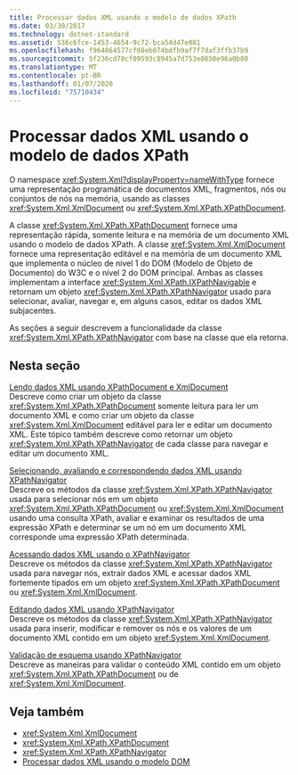 ```yaml
---
title: Processar dados XML usando o modelo de dados XPath
ms.date: 03/30/2017
ms.technology: dotnet-standard
ms.assetid: 536c6fce-1453-4654-9c72-bca54d47e081
ms.openlocfilehash: f964864577cf08eb074bdfb9af7f7daf3ffb37b9
ms.sourcegitcommit: 5f236cd78cf09593c8945a7d753e0850e96a0b80
ms.translationtype: MT
ms.contentlocale: pt-BR
ms.lasthandoff: 01/07/2020
ms.locfileid: "75710434"
---
```

# <a name="process-xml-data-using-the-xpath-data-model"></a>Processar dados XML usando o modelo de dados XPath
O namespace <xref:System.Xml?displayProperty=nameWithType> fornece uma representação programática de documentos XML, fragmentos, nós ou conjuntos de nós na memória, usando as classes <xref:System.Xml.XmlDocument> ou <xref:System.Xml.XPath.XPathDocument>.  
  
 A classe <xref:System.Xml.XPath.XPathDocument> fornece uma representação rápida, somente leitura e na memória de um documento XML usando o modelo de dados XPath. A classe <xref:System.Xml.XmlDocument> fornece uma representação editável e na memória de um documento XML que implementa o núcleo de nível 1 do DOM (Modelo de Objeto de Documento) do W3C e o nível 2 do DOM principal. Ambas as classes implementam a interface <xref:System.Xml.XPath.IXPathNavigable> e retornam um objeto <xref:System.Xml.XPath.XPathNavigator> usado para selecionar, avaliar, navegar e, em alguns casos, editar os dados XML subjacentes.  
  
 As seções a seguir descrevem a funcionalidade da classe <xref:System.Xml.XPath.XPathNavigator> com base na classe que ela retorna.  
  
## <a name="in-this-section"></a>Nesta seção  
 [Lendo dados XML usando XPathDocument e XmlDocument](../../../../docs/standard/data/xml/reading-xml-data-using-xpathdocument-and-xmldocument.md)  
 Descreve como criar um objeto da classe <xref:System.Xml.XPath.XPathDocument> somente leitura para ler um documento XML e como criar um objeto da classe <xref:System.Xml.XmlDocument> editável para ler e editar um documento XML. Este tópico também descreve como retornar um objeto <xref:System.Xml.XPath.XPathNavigator> de cada classe para navegar e editar um documento XML.  
  
 [Selecionando, avaliando e correspondendo dados XML usando XPathNavigator](../../../../docs/standard/data/xml/selecting-evaluating-and-matching-xml-data-using-xpathnavigator.md)  
 Descreve os métodos da classe <xref:System.Xml.XPath.XPathNavigator> usada para selecionar nós em um objeto <xref:System.Xml.XPath.XPathDocument> ou <xref:System.Xml.XmlDocument> usando uma consulta XPath, avaliar e examinar os resultados de uma expressão XPath e determinar se um nó em um documento XML corresponde uma expressão XPath determinada.  
  
 [Acessando dados XML usando o XPathNavigator](../../../../docs/standard/data/xml/accessing-xml-data-using-xpathnavigator.md)  
 Descreve os métodos da classe <xref:System.Xml.XPath.XPathNavigator> usada para navegar nós, extrair dados XML e acessar dados XML fortemente tipados em um objeto <xref:System.Xml.XPath.XPathDocument> ou <xref:System.Xml.XmlDocument>.  
  
 [Editando dados XML usando XPathNavigator](../../../../docs/standard/data/xml/editing-xml-data-using-xpathnavigator.md)  
 Descreve os métodos da classe <xref:System.Xml.XPath.XPathNavigator> usada para inserir, modificar e remover os nós e os valores de um documento XML contido em um objeto <xref:System.Xml.XmlDocument>.  
  
 [Validação de esquema usando XPathNavigator](../../../../docs/standard/data/xml/schema-validation-using-xpathnavigator.md)  
 Descreve as maneiras para validar o conteúdo XML contido em um objeto <xref:System.Xml.XPath.XPathDocument> ou de <xref:System.Xml.XmlDocument>.  
  
## <a name="see-also"></a>Veja também

- <xref:System.Xml.XmlDocument>
- <xref:System.Xml.XPath.XPathDocument>
- <xref:System.Xml.XPath.XPathNavigator>
- [Processar dados XML usando o modelo DOM](../../../../docs/standard/data/xml/process-xml-data-using-the-dom-model.md)
